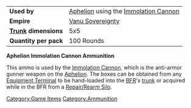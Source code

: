 |                                             |                                                                                                   |
| ------------------------------------------- | ------------------------------------------------------------------------------------------------- |
| **Used by**                                 | [Aphelion](Aphelion.md "wikilink") using the [Immolation Cannon](Immolation_Cannon.md "wikilink") |
| **Empire**                                  | [Vanu Sovereignty](Vanu_Sovereignty.md "wikilink")                                                |
| **[Trunk](Trunk.md "wikilink") dimensions** | 5x5                                                                                               |
| **Quantity per pack**                       | 100 Rounds                                                                                        |

**Aphelion Immolation Cannon Ammunition**

This ammo is used by the [Immolation
Cannon](Immolation_Cannon.md "wikilink"), which is the anti-armor gunner
weapon on the [Aphelion](Aphelion.md "wikilink"). The boxes can be obtained
from any [Equipment Terminal](Equipment_Terminal.md "wikilink") to be
hand-loaded into the [BFR](BFR.md "wikilink")'s [trunk](trunk.md "wikilink")
or acquired while in the BFR from a [Repair/Rearm
Silo](Repair.md/Rearm_Silo "wikilink").

[Category:Game Items](Category:Game_Items.md "wikilink")
[Category:Ammunition](Category:Ammunition.md "wikilink")
